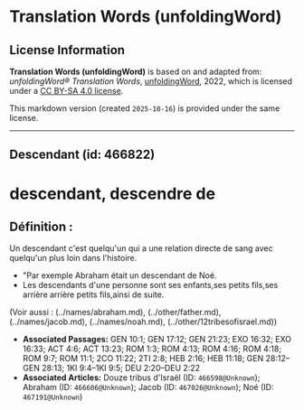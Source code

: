 # Translation Words (unfoldingWord)

## License Information

**Translation Words (unfoldingWord)** is based on and adapted from: _unfoldingWord® Translation Words_, [unfoldingWord](https://unfoldingword.org/utw), 2022, which is licensed under a [CC BY-SA 4.0 license](https://creativecommons.org/licenses/by-sa/4.0/legalcode.en).

This markdown version (created `2025-10-16`) is provided under the same license.



--------------------------------

## Descendant (id: 466822)

descendant, descendre de
========================

Définition :
------------

Un descendant c'est quelqu'un qui a une relation directe de sang avec quelqu'un plus loin dans l'histoire.

* "Par exemple Abraham était un descendant de Noé.
* Les descendants d'une personne sont ses enfants,ses petits fils,ses arrière arrière petits fils,ainsi de suite.

(Voir aussi : (../names/abraham.md), (../other/father.md), (../names/jacob.md), (../names/noah.md), (../other/12tribesofisrael.md))

* **Associated Passages:** GEN 10:1; GEN 17:12; GEN 21:23; EXO 16:32; EXO 16:33; ACT 4:6; ACT 13:23; ROM 1:3; ROM 4:13; ROM 4:16; ROM 4:18; ROM 9:7; ROM 11:1; 2CO 11:22; 2TI 2:8; HEB 2:16; HEB 11:18; GEN 28:12–GEN 28:13; 1KI 9:4–1KI 9:5; DEU 2:20–DEU 2:22
* **Associated Articles:** Douze tribus d'Israël (ID: `466598@Unknown`); Abraham (ID: `466606@Unknown`); Jacob (ID: `467026@Unknown`); Noé (ID: `467191@Unknown`)

